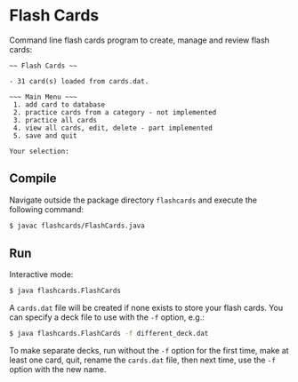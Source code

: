 
# Flash Cards
Command line flash cards program to create, manage and review flash cards:

```
~~ Flash Cards ~~

- 31 card(s) loaded from cards.dat.

~~~ Main Menu ~~~
 1. add card to database
 2. practice cards from a category - not implemented
 3. practice all cards
 4. view all cards, edit, delete - part implemented
 5. save and quit

Your selection:
```

## Compile
Navigate outside the package directory `flashcards` and execute the following command:
```bash
$ javac flashcards/FlashCards.java
```
## Run
Interactive mode:
```bash
$ java flashcards.FlashCards
```
A ``cards.dat`` file will be created if none exists to store your flash cards.
You can specify a deck file to use with the ``-f`` option, e.g.:
```bash
$ java flashcards.FlashCards -f different_deck.dat
```
To make separate decks, run without the `-f` option for the first time, make at least one card, quit, rename the `cards.dat` file, then next time, use the `-f` option with the new name.
